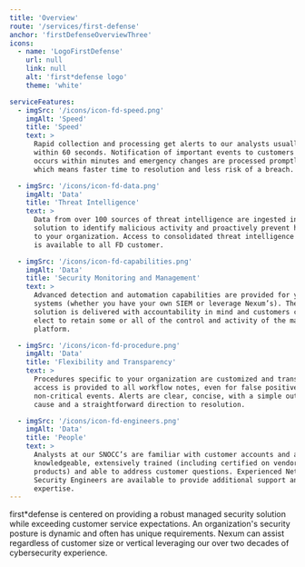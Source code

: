 ```yaml
---
title: 'Overview'
route: '/services/first-defense'
anchor: 'firstDefenseOverviewThree'
icons:
  - name: 'LogoFirstDefense'
    url: null
    link: null
    alt: 'first*defense logo'
    theme: 'white'

serviceFeatures:
  - imgSrc: '/icons/icon-fd-speed.png'
    imgAlt: 'Speed'
    title: 'Speed'
    text: >
      Rapid collection and processing get alerts to our analysts usually
      within 60 seconds. Notification of important events to customers
      occurs within minutes and emergency changes are processed promptly
      which means faster time to resolution and less risk of a breach.

  - imgSrc: '/icons/icon-fd-data.png'
    imgAlt: 'Data'
    title: 'Threat Intelligence'
    text: >
      Data from over 100 sources of threat intelligence are ingested in FD
      solution to identify malicious activity and proactively prevent harm
      to your organization. Access to consolidated threat intelligence feeds
      is available to all FD customer.

  - imgSrc: '/icons/icon-fd-capabilities.png'
    imgAlt: 'Data'
    title: 'Security Monitoring and Management'
    text: >
      Advanced detection and automation capabilities are provided for your
      systems (whether you have your own SIEM or leverage Nexum’s). The
      solution is delivered with accountability in mind and customers can
      elect to retain some or all of the control and activity of the managed
      platform.

  - imgSrc: '/icons/icon-fd-procedure.png'
    imgAlt: 'Data'
    title: 'Flexibility and Transparency'
    text: >
      Procedures specific to your organization are customized and transparent
      access is provided to all workflow notes, even for false positives and
      non-critical events. Alerts are clear, concise, with a simple outline of
      cause and a straightforward direction to resolution.

  - imgSrc: '/icons/icon-fd-engineers.png'
    imgAlt: 'Data'
    title: 'People'
    text: >
      Analysts at our SNOCC’s are familiar with customer accounts and are
      knowledgeable, extensively trained (including certified on vendor
      products) and able to address customer questions. Experienced Network
      Security Engineers are available to provide additional support and
      expertise.
---
```


first\*defense is centered on providing a robust managed security solution while exceeding customer service expectations. An organization's security posture is dynamic and often has unique requirements. Nexum can assist regardless of customer size or vertical leveraging our over two decades of cybersecurity experience.
